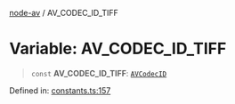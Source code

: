 [node-av](../globals.md) / AV\_CODEC\_ID\_TIFF

# Variable: AV\_CODEC\_ID\_TIFF

> `const` **AV\_CODEC\_ID\_TIFF**: [`AVCodecID`](../type-aliases/AVCodecID.md)

Defined in: [constants.ts:157](https://github.com/seydx/av/blob/f8631fc881b394300b1479f511d55cf1c370a87f/src/constants/constants.ts#L157)
